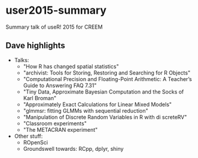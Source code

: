 # user2015-summary

Summary talk of useR! 2015 for CREEM

## Dave highlights

  * Talks:
    * "How R has changed spatial statistics"
    * "archivist: Tools for Storing, Restoring and Searching for R Objects"
    * "Computational Precision and Floating-Point Arithmetic: A Teacher’s Guide to Answering FAQ 7.31"
    * "Tiny Data, Approximate Bayesian Computation and the Socks of Karl Broman"
    * "Approximately Exact Calculations for Linear Mixed Models"
    * "glmmsr: fitting GLMMs with sequential reduction"
    * "Manipulation of Discrete Random Variables in R with
di  screteRV"
    * "Classroom experiments"
    * "The METACRAN experiment"
  * Other stuff:
    * ROpenSci
    * Groundswell towards: RCpp, dplyr, shiny


